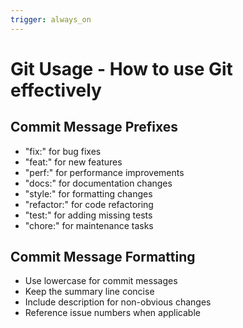 ```yaml
---
trigger: always_on
---
```


# Git Usage - How to use Git effectively

## Commit Message Prefixes

- "fix:" for bug fixes
- "feat:" for new features
- "perf:" for performance improvements
- "docs:" for documentation changes
- "style:" for formatting changes
- "refactor:" for code refactoring
- "test:" for adding missing tests
- "chore:" for maintenance tasks

## Commit Message Formatting

- Use lowercase for commit messages
- Keep the summary line concise
- Include description for non-obvious changes
- Reference issue numbers when applicable
